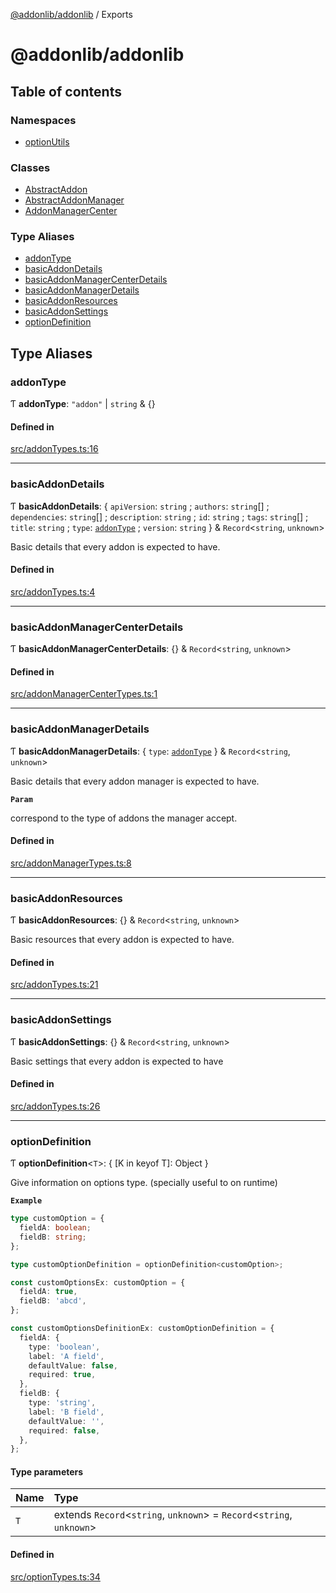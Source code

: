 [@addonlib/addonlib](README.md) / Exports

# @addonlib/addonlib

## Table of contents

### Namespaces

- [optionUtils](modules/optionUtils.md)

### Classes

- [AbstractAddon](classes/AbstractAddon.md)
- [AbstractAddonManager](classes/AbstractAddonManager.md)
- [AddonManagerCenter](classes/AddonManagerCenter.md)

### Type Aliases

- [addonType](modules.md#addontype)
- [basicAddonDetails](modules.md#basicaddondetails)
- [basicAddonManagerCenterDetails](modules.md#basicaddonmanagercenterdetails)
- [basicAddonManagerDetails](modules.md#basicaddonmanagerdetails)
- [basicAddonResources](modules.md#basicaddonresources)
- [basicAddonSettings](modules.md#basicaddonsettings)
- [optionDefinition](modules.md#optiondefinition)

## Type Aliases

### addonType

Ƭ **addonType**: `"addon"` \| `string` & {}

#### Defined in

[src/addonTypes.ts:16](https://github.com/addonlib-project/addonlib/blob/1822980/src/addonTypes.ts#L16)

---

### basicAddonDetails

Ƭ **basicAddonDetails**: { `apiVersion`: `string` ; `authors`: `string`[] ; `dependencies`: `string`[] ; `description`: `string` ; `id`: `string` ; `tags`: `string`[] ; `title`: `string` ; `type`: [`addonType`](modules.md#addontype) ; `version`: `string` } & `Record`<`string`, `unknown`\>

Basic details that every addon is expected to have.

#### Defined in

[src/addonTypes.ts:4](https://github.com/addonlib-project/addonlib/blob/1822980/src/addonTypes.ts#L4)

---

### basicAddonManagerCenterDetails

Ƭ **basicAddonManagerCenterDetails**: {} & `Record`<`string`, `unknown`\>

#### Defined in

[src/addonManagerCenterTypes.ts:1](https://github.com/addonlib-project/addonlib/blob/1822980/src/addonManagerCenterTypes.ts#L1)

---

### basicAddonManagerDetails

Ƭ **basicAddonManagerDetails**: { `type`: [`addonType`](modules.md#addontype) } & `Record`<`string`, `unknown`\>

Basic details that every addon manager is expected to have.

**`Param`**

correspond to the type of addons the manager accept.

#### Defined in

[src/addonManagerTypes.ts:8](https://github.com/addonlib-project/addonlib/blob/1822980/src/addonManagerTypes.ts#L8)

---

### basicAddonResources

Ƭ **basicAddonResources**: {} & `Record`<`string`, `unknown`\>

Basic resources that every addon is expected to have.

#### Defined in

[src/addonTypes.ts:21](https://github.com/addonlib-project/addonlib/blob/1822980/src/addonTypes.ts#L21)

---

### basicAddonSettings

Ƭ **basicAddonSettings**: {} & `Record`<`string`, `unknown`\>

Basic settings that every addon is expected to have

#### Defined in

[src/addonTypes.ts:26](https://github.com/addonlib-project/addonlib/blob/1822980/src/addonTypes.ts#L26)

---

### optionDefinition

Ƭ **optionDefinition**<`T`\>: { [K in keyof T]: Object }

Give information on options type. (specially useful to on runtime)

**`Example`**

```ts
type customOption = {
  fieldA: boolean;
  fieldB: string;
};

type customOptionDefinition = optionDefinition<customOption>;

const customOptionsEx: customOption = {
  fieldA: true,
  fieldB: 'abcd',
};

const customOptionsDefinitionEx: customOptionDefinition = {
  fieldA: {
    type: 'boolean',
    label: 'A field',
    defaultValue: false,
    required: true,
  },
  fieldB: {
    type: 'string',
    label: 'B field',
    defaultValue: '',
    required: false,
  },
};
```

#### Type parameters

| Name | Type                                                                    |
| :--- | :---------------------------------------------------------------------- |
| `T`  | extends `Record`<`string`, `unknown`\> = `Record`<`string`, `unknown`\> |

#### Defined in

[src/optionTypes.ts:34](https://github.com/addonlib-project/addonlib/blob/1822980/src/optionTypes.ts#L34)
